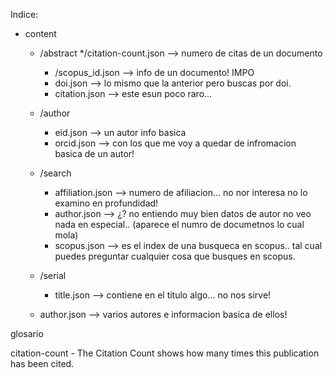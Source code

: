 Indice: 

* content
    * /abstract
        */citation-count.json --> numero de citas de un documento
        * /scopus_id.json --> info de un documento!  IMPO
        * doi.json --> lo mismo que la anterior pero buscas por doi.   
        * citation.json --> este esun poco raro... 
        
    * /author
        * eid.json --> un autor info basica
        * orcid.json --> con los que me voy a quedar de infromacion basica de un autor! 
    * /search
        * affiliation.json -->  numero de afiliacion... no nor interesa no lo examino en profundidad!
        * author.json --> ¿? no entiendo muy bien datos de autor no veo nada en especial.. (aparece el numro de documetnos lo cual mola) 
        * scopus.json --> es el index de una busqueca en scopus.. tal cual puedes preguntar cualquier cosa que busques en scopus. 

    * /serial 
        * title.json --> contiene en el titulo algo... no nos sirve! 

    * author.json --> varios autores e informacion basica de ellos! 




glosario

citation-count - The Citation Count shows how many times this publication has been cited.
